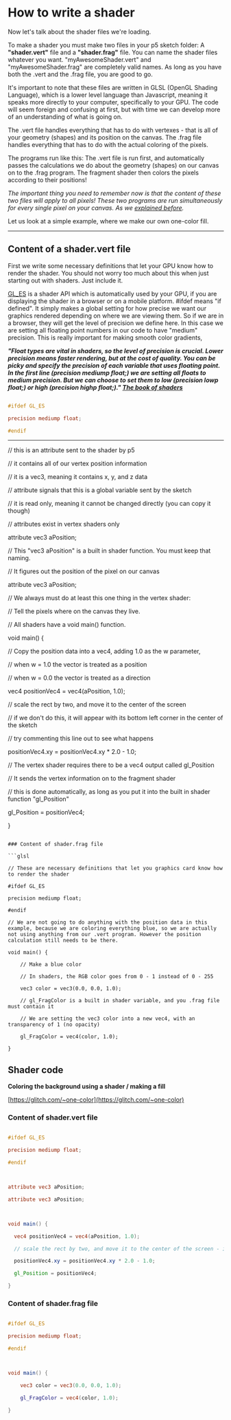 # How to write a shader

Now let's talk about the shader files we're loading.

To make a shader you must make two files in your p5 sketch folder: A **"shader.vert"** file and a **"shader.frag"** file. You can name the shader files whatever you want. "myAwesomeShader.vert" and "myAwesomeShader.frag" are completely valid names. As long as you have both the .vert and the .frag file, you are good to go. 

It's important to note that these files are written in GLSL (OpenGL Shading Language), which is a lower level language than Javascript, meaning it speaks more directly to your computer, specifically to your GPU. The code will seem foreign and confusing at first, but with time we can develop more of an understanding of what is going on.

The .vert file handles everything that has to do with vertexes - that is all of your geometry (shapes) and its position on the canvas. The .frag file handles everything that has to do with the actual coloring of the pixels.

The programs run like this:
The .vert file is run first, and automatically passes the calculations we do about the geometry (shapes) on our canvas on to the .frag program. The fragment shader then colors the pixels according to their positions!

*The important thing you need to remember now is that the content of these two files will apply to all pixels! These two programs are run simultaneously for every single pixel on your canvas. As we [explained before](https://itp-xstory.github.io/p5js-shaders/#/./docs/what-are-shaders).*

Let us look at a simple example, where we make our own one-color fill.

___________________________________________

## Content of a shader.vert file

First we write some necessary definitions that let your GPU know how to render the shader. You should not worry too much about this when just starting out with shaders. Just include it. 

[GL_ES](https://www.khronos.org/opengles/) is a shader API which is automatically used by your GPU, if you are displaying the shader in a browser or on a mobile platform. #ifdef means "if defined". It simply makes a global setting for how precise we want our graphics rendered depending on where we are viewing them. So if we are in a browser, they will get the level of precision we define here. In this case we are setting all floating point numbers in our code to have "medium" precision. This is really important for making smooth color gradients,

***"Float types are vital in shaders, so the level of precision is crucial. Lower precision means faster rendering, but at the cost of quality. You can be picky and specify the precision of each variable that uses floating point. In the first line (precision mediump float;) we are setting all floats to medium precision. But we can choose to set them to low (precision lowp float;) or high (precision highp float;)." [The book of shaders](https://thebookofshaders.com/02/)***


```glsl

#ifdef GL_ES

precision mediump float;

#endif
```


___________________________________________






// this is an attribute sent to the shader by p5 

// it contains all of our vertex position information

// it is a vec3, meaning it contains x, y, and z data

// attribute signals that this is a global variable sent by the sketch

// it is read only, meaning it cannot be changed directly (you can copy it though)

// attributes exist in vertex shaders only

attribute vec3 aPosition;

// This "vec3 aPosition" is a built in shader function. You must keep that naming.

// It figures out the position of the pixel on our canvas

attribute vec3 aPosition;

// We always must do at least this one thing in the vertex shader:

// Tell the pixels where on the canvas they live.

//  All shaders have a void main() function.

void main() {

  // Copy the position data into a vec4, adding 1.0 as the w parameter,

  //  when w = 1.0 the vector is treated as a position

  //  when w = 0.0 the vector is treated as a direction

  vec4 positionVec4 = vec4(aPosition, 1.0);

  // scale the rect by two, and move it to the center of the screen

  // if we don't do this, it will appear with its bottom left corner in the center of the sketch

  // try commenting this line out to see what happens

  positionVec4.xy = positionVec4.xy * 2.0 - 1.0;

  // The vertex shader requires there to be a vec4 output called gl_Position

  //  It sends the vertex information on to the fragment shader

  // this is done automatically, as long as you put it into the built in shader function "gl_Position"

  gl_Position = positionVec4;

}

```

### Content of shader.frag file

```glsl

// These are necessary definitions that let you graphics card know how to render the shader

#ifdef GL_ES

precision mediump float;

#endif

// We are not going to do anything with the position data in this example, because we are coloring everything blue, so we are actually not using anything from our .vert program. However the position calculation still needs to be there.

void main() {

    // Make a blue color

    // In shaders, the RGB color goes from 0 - 1 instead of 0 - 255

    vec3 color = vec3(0.0, 0.0, 1.0);

    // gl_FragColor is a built in shader variable, and you .frag file must contain it

    // We are setting the vec3 color into a new vec4, with an transparency of 1 (no opacity)

    gl_FragColor = vec4(color, 1.0);

}

```


## Shader code

**Coloring the background using a shader / making a fill**

[https://glitch.com/~one-color](https://glitch.com/~one-color) 


### Content of shader.vert file

```glsl

#ifdef GL_ES

precision mediump float;

#endif



attribute vec3 aPosition;

attribute vec3 aPosition;



void main() {

  vec4 positionVec4 = vec4(aPosition, 1.0);

  // scale the rect by two, and move it to the center of the screen - if we don't do this, it will appear with its bottom left corner in the center of the sketch

  positionVec4.xy = positionVec4.xy * 2.0 - 1.0;

  gl_Position = positionVec4;

}

```

### Content of shader.frag file

```glsl

#ifdef GL_ES

precision mediump float;

#endif



void main() {

    vec3 color = vec3(0.0, 0.0, 1.0);

    gl_FragColor = vec4(color, 1.0);

}

```
